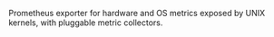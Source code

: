 Prometheus exporter for hardware and OS metrics exposed by UNIX kernels, with pluggable metric collectors.
